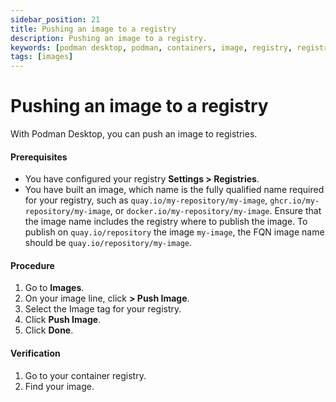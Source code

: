 ```yaml
---
sidebar_position: 21
title: Pushing an image to a registry
description: Pushing an image to a registry.
keywords: [podman desktop, podman, containers, image, registry, registries]
tags: [images]
---
```


# Pushing an image to a registry

With Podman Desktop, you can push an image to registries.

#### Prerequisites

- You have configured your registry **<Icon icon="fa-solid fa-cog" size="lg" /> Settings > Registries**.
- You have built an image, which name is the fully qualified name required for your registry, such as `quay.io/my-repository/my-image`, `ghcr.io/my-repository/my-image`, or `docker.io/my-repository/my-image`.
  Ensure that the image name includes the registry where to publish the image. To publish on `quay.io/repository` the image `my-image`, the FQN image name should be `quay.io/repository/my-image`.

#### Procedure

1. Go to **<Icon icon="fa-solid fa-cloud" size="lg" /> Images**.
1. On your image line, click **<Icon icon="fa-solid fa-ellipsis-v" size="lg" /> > <Icon icon="fa-solid fa-arrow-up" size="lg" />Push Image**.
1. Select the Image tag for your registry.
1. Click **<Icon icon="fa-solid fa-arrow-up" size="lg" />Push Image**.
1. Click **Done**.

#### Verification

1. Go to your container registry.
1. Find your image.

